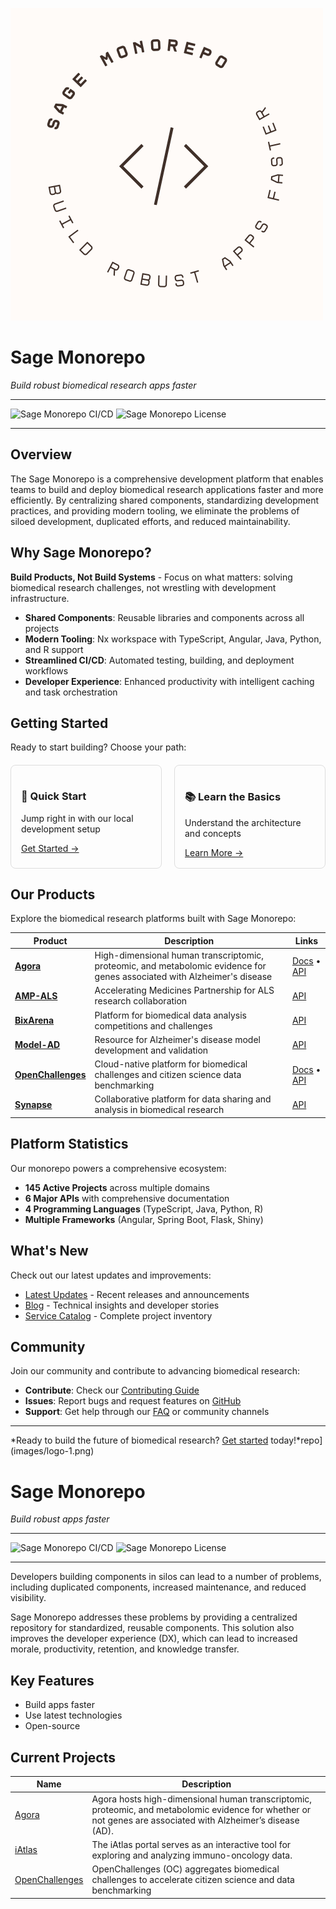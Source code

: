 ![sage-mono-repo](images/logo-1.png)

# Sage Monorepo

_Build robust biomedical research apps faster_

---

<img src="https://img.shields.io/github/actions/workflow/status/Sage-Bionetworks/sage-monorepo/ci.yml?branch=main&color=007acc&labelColor=555555&logoColor=ffffff&style=for-the-badge&logo=github&label=CI/CD" alt="Sage Monorepo CI/CD" />
<img src="https://img.shields.io/github/license/Sage-Bionetworks/sage-monorepo.svg?color=007acc&labelColor=555555&logoColor=ffffff&style=for-the-badge&logo=github)](https://github.com/Sage-Bionetworks/sage-monorepo/blob/main/LICENSE" alt="Sage Monorepo License" />

---

## Overview

The Sage Monorepo is a comprehensive development platform that enables teams to build and deploy biomedical research applications faster and more efficiently. By centralizing shared components, standardizing development practices, and providing modern tooling, we eliminate the problems of siloed development, duplicated efforts, and reduced maintainability.

## Why Sage Monorepo?

**Build Products, Not Build Systems** - Focus on what matters: solving biomedical research challenges, not wrestling with development infrastructure.

- **Shared Components**: Reusable libraries and components across all projects
- **Modern Tooling**: Nx workspace with TypeScript, Angular, Java, Python, and R support
- **Streamlined CI/CD**: Automated testing, building, and deployment workflows
- **Developer Experience**: Enhanced productivity with intelligent caching and task orchestration

## Getting Started

Ready to start building? Choose your path:

<div style="display: grid; grid-template-columns: 1fr 1fr; gap: 20px; margin: 20px 0;">
  <div style="border: 1px solid #ddd; border-radius: 8px; padding: 16px;">
    <h3>🚀 Quick Start</h3>
    <p>Jump right in with our local development setup</p>
    <a href="develop/quick-start.md">Get Started →</a>
  </div>
  <div style="border: 1px solid #ddd; border-radius: 8px; padding: 16px;">
    <h3>📚 Learn the Basics</h3>
    <p>Understand the architecture and concepts</p>
    <a href="develop/architecture/what-is-nx.md">Learn More →</a>
  </div>
</div>

## Our Products

Explore the biomedical research platforms built with Sage Monorepo:

| Product | Description | Links |
|---------|-------------|-------|
| **[Agora](https://agora.adknowledgeportal.org/genes)** | High-dimensional human transcriptomic, proteomic, and metabolomic evidence for genes associated with Alzheimer's disease | [Docs](products/agora.md) • [API](api/agora.md) |
| **[AMP-ALS](https://www.amp-als.org/)** | Accelerating Medicines Partnership for ALS research collaboration | [API](api/amp-als.md) |
| **[BixArena](https://bixarena.synapse.org/)** | Platform for biomedical data analysis competitions and challenges | [API](api/bixarena.md) |
| **[Model-AD](https://www.model-ad.org/)** | Resource for Alzheimer's disease model development and validation | [API](api/model-ad.md) |
| **[OpenChallenges](https://openchallenges.io/home)** | Cloud-native platform for biomedical challenges and citizen science data benchmarking | [Docs](products/openchallenges.md) • [API](api/openchallenges.md) |
| **[Synapse](https://www.synapse.org/)** | Collaborative platform for data sharing and analysis in biomedical research | [API](api/synapse.md) |

## Platform Statistics

Our monorepo powers a comprehensive ecosystem:

- **145 Active Projects** across multiple domains
- **6 Major APIs** with comprehensive documentation
- **4 Programming Languages** (TypeScript, Java, Python, R)
- **Multiple Frameworks** (Angular, Spring Boot, Flask, Shiny)

## What's New

Check out our latest updates and improvements:

- [Latest Updates](updates.md) - Recent releases and announcements
- [Blog](blog/index.md) - Technical insights and developer stories
- [Service Catalog](products/services.md) - Complete project inventory

## Community

Join our community and contribute to advancing biomedical research:

- **Contribute**: Check our [Contributing Guide](contributions/overview.md)
- **Issues**: Report bugs and request features on [GitHub](https://github.com/Sage-Bionetworks/sage-monorepo/issues)
- **Support**: Get help through our [FAQ](resources/faq.md) or community channels

---

*Ready to build the future of biomedical research? [Get started](develop/quick-start.md) today!*repo](images/logo-1.png)

# Sage Monorepo

_Build robust apps faster_

---

<img src="https://img.shields.io/github/actions/workflow/status/Sage-Bionetworks/sage-monorepo/ci.yml?branch=main&color=007acc&labelColor=555555&logoColor=ffffff&style=for-the-badge&logo=github&label=CI/CD" alt="Sage Monorepo CI/CD" />
<img src="https://img.shields.io/github/license/Sage-Bionetworks/sage-monorepo.svg?color=007acc&labelColor=555555&logoColor=ffffff&style=for-the-badge&logo=github)](https://github.com/Sage-Bionetworks/sage-monorepo/blob/main/LICENSE" alt="Sage Monorepo License" />

---

Developers building components in silos can lead to a number of problems, including duplicated
components, increased maintenance, and reduced visibility.

Sage Monorepo addresses these problems by providing a centralized repository for standardized,
reusable components. This solution also improves the developer experience (DX), which can lead to
increased morale, productivity, retention, and knowledge transfer.

## Key Features

- Build apps faster
- Use latest technologies
- Open-source

## Current Projects

| Name                                               | Description                                                                                                                                                   |
| -------------------------------------------------- | ------------------------------------------------------------------------------------------------------------------------------------------------------------- |
| [Agora](https://agora.adknowledgeportal.org/genes) | Agora hosts high-dimensional human transcriptomic, proteomic, and metabolomic evidence for whether or not genes are associated with Alzheimer’s disease (AD). |
| [iAtlas](https://isb-cgc.shinyapps.io/iatlas/)     | The iAtlas portal serves as an interactive tool for exploring and analyzing immuno-oncology data.                                                             |
| [OpenChallenges](https://openchallenges.io/home)   | OpenChallenges (OC) aggregates biomedical challenges to accelerate citizen science and data benchmarking                                                      |
